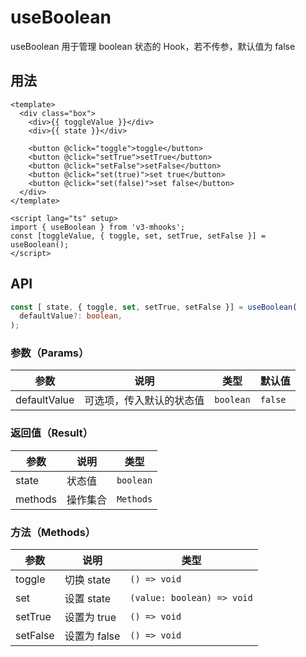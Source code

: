 # useBoolean

useBoolean 用于管理 boolean 状态的 Hook，若不传参，默认值为 false

## 用法

```vue
<template>
  <div class="box">
    <div>{{ toggleValue }}</div>
    <div>{{ state }}</div>

    <button @click="toggle">toggle</button>
    <button @click="setTrue">setTrue</button>
    <button @click="setFalse">setFalse</button>
    <button @click="set(true)">set true</button>
    <button @click="set(false)">set false</button>
  </div>
</template>

<script lang="ts" setup>
import { useBoolean } from 'v3-mhooks';
const [toggleValue, { toggle, set, setTrue, setFalse }] = useBoolean();
</script>
```

## API

```typescript
const [ state, { toggle, set, setTrue, setFalse }] = useBoolean(
  defaultValue?: boolean,
);
```

### 参数（Params）

| 参数         | 说明                     | 类型      | 默认值  |
| ------------ | ------------------------ | --------- | ------- |
| defaultValue | 可选项，传入默认的状态值 | `boolean` | `false` |

### 返回值（Result）

| 参数    | 说明     | 类型      |
| ------- | -------- | --------- |
| state   | 状态值   | `boolean` |
| methods | 操作集合 | `Methods` |

### 方法（Methods）

| 参数     | 说明         | 类型                       |
| -------- | ------------ | -------------------------- |
| toggle   | 切换 state   | `() => void`               |
| set      | 设置 state   | `(value: boolean) => void` |
| setTrue  | 设置为 true  | `() => void`               |
| setFalse | 设置为 false | `() => void`               |
